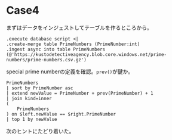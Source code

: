 # Case4

まずはデータをインジェストしてテーブルを作るところから。
```
.execute database script <|
.create-merge table PrimeNumbers (PrimeNumber:int)
.ingest async into table PrimeNumbers (@'https://kustodetectiveagency.blob.core.windows.net/prime-numbers/prime-numbers.csv.gz')
```

special prime numberの定義を確認。`prev()`が鍵か。
```
PrimeNumbers
| sort by PrimeNumber asc
| extend newValue = PrimeNumber + prev(PrimeNumber) + 1
| join kind=inner
(
    PrimeNumbers
) on $left.newValue == $right.PrimeNumber
| top 1 by newValue
```
次のヒントにたどり着いた。

<!-- 
Well done, my friend.
It's time to meet. Let's go for a virtual sTREEt tour...
Across the Big Apple city, there is a special place with Turkish Hazelnut and four Schubert Chokecherries within 66-meters radius area.
Go 'out' and look for me there, near the smallest American Linden tree (within the same area).
Find me and the bottom line: my key message to you.

Cheers,
El Puente.

PS: You know what to do with the following:

----------------------------------------------------------------------------------------------

.execute database script <|
// The data below is from https://data.cityofnewyork.us/Environment/2015-Street-Tree-Census-Tree-Data/uvpi-gqnh 
// The size of the tree can be derived using 'tree_dbh' (tree diameter) column.
.create-merge table nyc_trees 
       (tree_id:int, block_id:int, created_at:datetime, tree_dbh:int, stump_diam:int, 
curb_loc:string, status:string, health:string, spc_latin:string, spc_common:string, steward:string,
guards:string, sidewalk:string, user_type:string, problems:string, root_stone:string, root_grate:string,
root_other:string, trunk_wire:string, trnk_light:string, trnk_other:string, brch_light:string, brch_shoe:string,
brch_other:string, address:string, postcode:int, zip_city:string, community_board:int, borocode:int, borough:string,
cncldist:int, st_assem:int, st_senate:int, nta:string, nta_name:string, boro_ct:string, ['state']:string,
latitude:real, longitude:real, x_sp:real, y_sp:real, council_district:int, census_tract:int, ['bin']:int, bbl:long)
with (docstring = "2015 NYC Tree Census")
.ingest async into table nyc_trees ('https://kustodetectiveagency.blob.core.windows.net/el-puente/1.csv.gz')
.ingest async into table nyc_trees ('https://kustodetectiveagency.blob.core.windows.net/el-puente/2.csv.gz')
.ingest async into table nyc_trees ('https://kustodetectiveagency.blob.core.windows.net/el-puente/3.csv.gz')
// Get a virtual tour link with Latitude/Longitude coordinates
.create-or-alter function with (docstring = "Virtual tour starts here", skipvalidation = "true") VirtualTourLink(lat:real, lon:real) { 
	print Link=strcat('https://www.google.com/maps/@', lat, ',', lon, ',4a,75y,32.0h,79.0t/data=!3m7!1e1!3m5!1s-1P!2e0!5s20191101T000000!7i16384!8i8192')
}
// Decrypt message helper function. Usage: print Message=Decrypt(message, key)
.create-or-alter function with 
  (docstring = "Use this function to decrypt messages")
  Decrypt(_message:string, _key:string) { 
    let S = (_key:string) {let r = array_concat(range(48, 57, 1), range(65, 92, 1), range(97, 122, 1)); 
    toscalar(print l=r, key=to_utf8(hash_sha256(_key)) | mv-expand l to typeof(int), key to typeof(int) | order by key asc | summarize make_string(make_list(l)))};
    let cypher1 = S(tolower(_key)); let cypher2 = S(toupper(_key)); coalesce(base64_decode_tostring(translate(cypher1, cypher2, _message)), "Failure: wrong key")
}
https://msazure.club/kusto-detective-agency-case-4/
 -->
